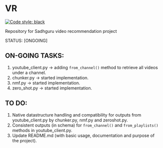 # VR

[![Code style: black](https://img.shields.io/badge/code%20style-black-000000.svg)](https://github.com/psf/black)

Repository for Sadhguru video recommendation project

STATUS: [ONGOING]


## ON-GOING TASKS:
1. youtube_client.py -> adding `from_channel()` method to retrieve all videos under a channel.
2. chunker.py -> started implementation.
3. nmf.py -> started implementation.
4. zero_shot.py -> started implementation. 

## TO DO:
1. Native datastructure handling and compatibility for outputs from youtube_client.py by chunker.py, nmf.py and zeroshot.py.
2. Consistent outputs (in schema) for `from_channel()` and `from_playlists()` methods in youtube_client.py.
3. Update README.md (with basic usage, documentation and purpose of the project).
